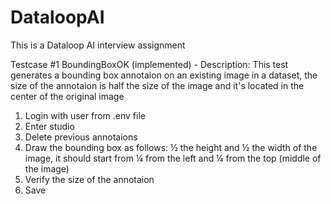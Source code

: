 # DataloopAI
This is a Dataloop AI interview assignment


Testcase #1 BoundingBoxOK (implemented) -
Description: This test generates a bounding box annotaion on an existing image in a dataset, the size of the annotaion is half the size of the image and it's located in the center of the original image

1. Login with user from .env file
2. Enter studio
3. Delete previous annotaions
4. Draw the bounding box as follows: ½ the height and ½ the width of the image, it should start from ¼ from the left and ¼ from the top (middle of the image)
5. Verify the size of the annotaion
6. Save

